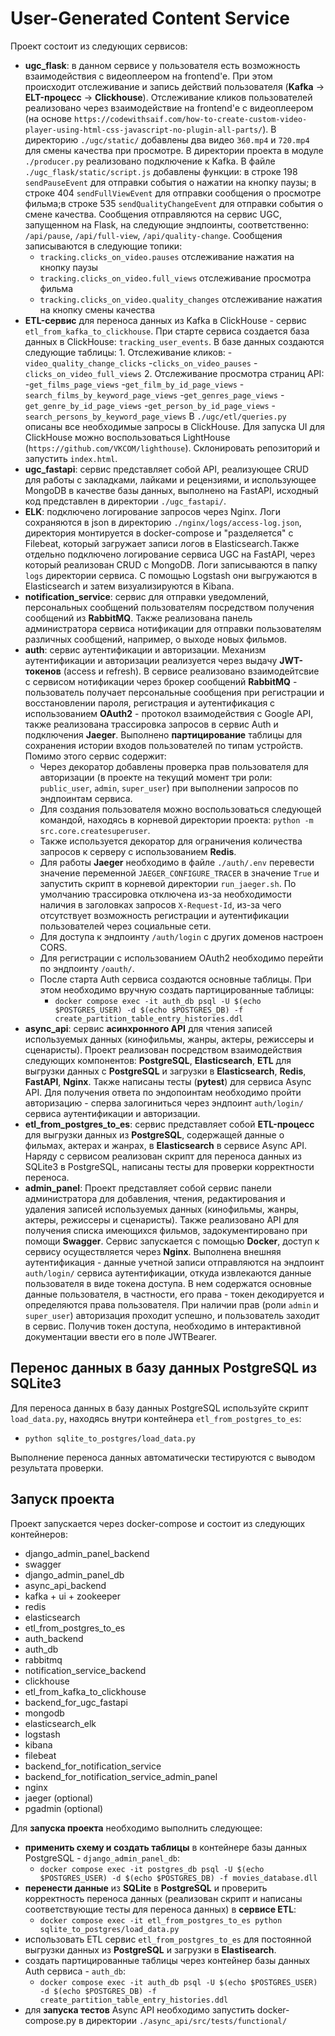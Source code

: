 # User-Generated Content Service

Проект состоит из следующих сервисов:
- **ugc_flask**: в данном сервисе у пользователя есть возможность взаимодействия с видеоплеером на frontend'e. При этом происходит отслеживание и запись действий пользователя (**Kafka** -> **ELT-процесс** -> **Clickhouse**).
Отслеживание кликов пользователей реализовано через взаимодействие на frontend'е с видеоплеером (на основе `https://codewithsaif.com/how-to-create-custom-video-player-using-html-css-javascript-no-plugin-all-parts/`). В директорию `./ugc/static/` добавлены два видео `360.mp4` и `720.mp4` для смены качества при просмотре. В директории проекта в модуле `./producer.py` реализовано подключение к Kafka. В файле `./ugc_flask/static/script.js` добавлены функции: в строке 198 `sendPauseEvent` для отправки события о нажатии на кнопку паузы; в строке 404 `sendFullViewEvent` для отправки сообщения о просмотре фильма;в строке 535 `sendQualityChangeEvent` для отправки события о смене качества. Сообщения отправляются на сервис UGC, запущенном на Flask, на следующие эндпоинты, соответственно: `/api/pause`, `/api/full-view`, `/api/quality-change`. Сообщения записываются в следующие топики:
    -  `tracking.clicks_on_video.pauses` отслеживание нажатия на кнопку паузы
    - `tracking.clicks_on_video.full_views` отслеживание просмотра фильма
    - `tracking.clicks_on_video.quality_changes` отслеживание нажатия на кнопку смены качества
- **ETL-сервис** для переноса данных из Kafka в ClickHouse - сервис `etl_from_kafka_to_clickhouse`. При старте сервиса создается база данных в ClickHouse: `tracking_user_events`. В базе данных создаются следующие
    таблицы:
        1. Отслеживание кликов:
            -`video_quality_change_clicks`
            -`clicks_on_video_pauses`
            -`clicks_on_video_full_views`
        2. Отслеживание просмотра страниц API:
            -`get_films_page_views`
            -`get_film_by_id_page_views`
            -`search_films_by_keyword_page_views`
            -`get_genres_page_views`
            -`get_genre_by_id_page_views`
            -`get_person_by_id_page_views`
            -`search_persons_by_keyword_page_views`
    В `./ugc/etl/queries.py` описаны все необходимые запросы в ClickHouse. Для запуска UI для ClickHouse можно воспользоваться LightHouse (`https://github.com/VKCOM/lighthouse`). Склонировать репозиторий и запустить `index.html`.
- **ugc_fastapi**: сервис представляет собой API, реализующее CRUD для работы с закладками, лайками и рецензиями, и использующее MongoDB в качестве базы данных, выполнено на FastAPI, исходный код представлен в директории `./ugc_fastapi/`.
- **ELK**: подключено логирование запросов через Nginx. Логи сохраняются в json в директорию `./nginx/logs/access-log.json`, директория монтируется в docker-compose и "разделяется" с Filebeat, который загружает записи логов в Elasticsearch.Также отдельно подключено логирование сервиса UGC на FastAPI, через который реализован CRUD с MongoDB. Логи записываются в папку `logs` директории сервиса. C помощью Logstash они выгружаются в Elasticsearch и затем визуализируются в Kibana.
- **notification_service**: сервис для отправки уведомлений, персональных сообщений пользователям посредством получения сообщений из **RabbitMQ**. Также реализована панель администратора сервиса нотификации для отправки пользователям различных сообщений, например, о выходе новых фильмов.
- **auth**: сервис аутентификации и авторизации. Механизм аутентификации и авторизации реализуется через выдачу **JWT-токенов** (access и refresh). В сервисе реализовано взаимодейтсвие с сервисом нотификации через брокер сообщений **RabbitMQ** - пользователь получает персональные сообщения при регистрации и восстановлении пароля, регистрация и аутентификация с использованием **OAuth2** - протокол взаимодействия с Google API, также реализована трассировка запросов в сервис Auth и подключения **Jaeger**. Выполнено **партицирование** таблицы для сохранения истории входов пользователей по типам устройств.
Помимо этого сервис содержит:
    - Через декоратор добавлены проверка прав пользователя для авторизации (в проекте на текущий момент три роли: `public_user`, `admin`, `super_user`) при выполнении запросов по эндпоинтам сервиса.
    - Для создания пользователя можно воспользоватьcя следующей командой, находясь в корневой директории проекта: `python -m src.core.createsuperuser`.
    - Также используется декоратор для ограничения количества запросов к серверу с использованием **Redis**.
    - Для работы **Jaeger** необходимо в файле `./auth/.env` перевести значение переменной `JAEGER_CONFIGURE_TRACER` в значение `True` и запустить скрипт в корневой директории `run_jaeger.sh`. По умолчанию трассировка отключена из-за необходимости наличия в заголовках запросов `X-Request-Id`, из-за чего отсутствует возможность регистрации и аутентификации пользователей через социальные сети.
    - Для доступа к эндпоинту `/auth/login` с других доменов настроен CORS.
    - Для регистрации с использованием OAuth2 необходимо перейти по эндпоинту `/oauth/`.
    - После старта Auth сервиса создаются основные таблицы. При этом необходимо вручную создать партицированные таблицы:
        - `docker compose exec -it auth_db psql -U $(echo $POSTGRES_USER) -d $(echo $POSTGRES_DB) -f create_partition_table_entry_histories.ddl`
- **async_api**: сервис **асинхронного API** для чтения записей используемых данных (кинофильмы, жанры, актеры, режиссеры и сценаристы). Проект реализован посредством взаимодействия следующих компонентов: **PostgreSQL**, **Elasticsearch**, **ETL** для выгрузки данных с **PostgreSQL** и загрузки в **Elasticsearch**, **Redis**, **FastAPI**, **Nginx**. Также написаны тесты (**pytest**) для сервиса Async API. Для получения ответа по эндопоинтам необходимо пройти авторизацию - сперва залогиниться через эндпоинт `auth/login/` сервиса аутентификации и авторизации.
- **etl_from_postgres_to_es**: сервис представляет собой **ETL-процесc** для выгрузки данных из **PostgreSQL**, содержащей данные о фильмах, актерах и жанрах, в **Elasticsearch** в сервисе Async API. Наряду с сервисом реализован скрипт для переноса данных из SQLite3 в PostgreSQL, написаны тесты для проверки корректности переноса.
- **admin_panel**: Проект представляет собой сервис панели администратора для добавления, чтения, редактирования и удаления записей используемых данных (кинофильмы, жанры, актеры, режиссеры и сценаристы).
Также реализовано API для получения списка имеющихся фильмов, задокументировано при помощи **Swagger**.
Сервис запускается с помощью **Docker**, доступ к сервису осуществляется через **Nginx**.
Выполнена внешняя аутентификация - данные учетной записи отправляются на эндпоинт `auth/login/` сервиса аутентификации, откуда извлекаются данные пользователя в виде токена доступа. В нем содержатся основные данные пользователя, в частности, его права - токен декодируется и определяются права пользователя. При наличии прав (роли `admin` и `super_user`) авторизация проходит успешно, и пользователь заходит в сервис. Получив токен доступа, необходимо в интерактивной документации ввести его в поле JWTBearer.

## Перенос данных в базу данных PostgreSQL из SQLite3

Для переноса данных в базу данных PostgreSQL используйте скрипт `load_data.py`, находясь внутри контейнера `etl_from_postgres_to_es`:
- `python sqlite_to_postgres/load_data.py`

Выполнение переноса данных автоматически тестируются c выводом результата проверки.

## Запуск проекта
Проект запускается через docker-compose и состоит из следующих контейнеров:
- django_admin_panel_backend
- swagger
- django_admin_panel_db
- async_api_backend
- kafka + ui + zookeeper
- redis
- elasticsearch
- etl_from_postgres_to_es
- auth_backend
- auth_db
- rabbitmq
- notification_service_backend
- clickhouse
- etl_from_kafka_to_clickhouse
- backend_for_ugc_fastapi
- mongodb
- elasticsearch_elk
- logstash
- kibana
- filebeat
- backend_for_notification_service
- backend_for_notification_service_admin_panel
- nginx
- jaeger (optional)
- pgadmin (optional)

Для **запуска проекта** необходимо выполнить следующее:
- **применить схему и создать таблицы** в контейнере базы данных PostgreSQL - `django_admin_panel_db`:
    - `docker compose exec -it postgres_db psql -U $(echo $POSTGRES_USER) -d $(echo $POSTGRES_DB) -f movies_database.dll`
- **перенести данные** из **SQLite** в **PostgreSQL** и проверить корректность переноса данных (реализован скрипт и написаны соответствующие тесты для переноса данных) в **сервисе ETL**:
    - `docker compose exec -it etl_from_postgres_to_es python sqlite_to_postgres/load_data.py`
- использовать ETL сервис `etl_from_postgres_to_es` для постоянной выгрузки данных из **PostgreSQL** и загрузки в **Elastisearch**.
- создать партицированные таблицы через контейнер базы данных Auth сервиса - `auth_db`:
    - `docker compose exec -it auth_db psql -U $(echo $POSTGRES_USER) -d $(echo $POSTGRES_DB) -f create_partition_table_entry_histories.ddl`
- для **запуска тестов** Async API необходимо запустить docker-compose.py в директории `./async_api/src/tests/functional/`
